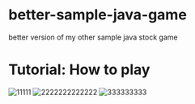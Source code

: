 # better-sample-java-game
better version of my other sample java stock game

# Tutorial: How to play
 
![11111](https://user-images.githubusercontent.com/67519722/138574193-3e03c6a7-af40-4cc1-9fa4-bf98daed2695.png)
![2222222222222](https://user-images.githubusercontent.com/67519722/138574195-5380d69b-7d44-4ffd-b2c0-4608f4a46081.png)
![333333333](https://user-images.githubusercontent.com/67519722/138574196-2bea5f3f-6c0d-4c09-bb42-24064454b32b.png)
